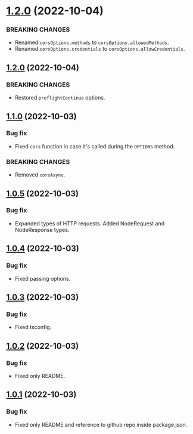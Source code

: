 <a name="1.2.0"></a>
# [1.2.0](https://github.com/ts-stack/ditsmod/releases/tag/1.2.0) (2022-10-04)

### BREAKING CHANGES

- Renamed `corsOptions.methods` to `corsOptions.allowedMethods`.
- Renamed `corsOptions.credentials` to `corsOptions.allowCredentials`.

<a name="1.2.0"></a>
## [1.2.0](https://github.com/ts-stack/ditsmod/releases/tag/1.2.0) (2022-10-04)

### BREAKING CHANGES

- Restored `preflightContinue` options.

<a name="1.1.0"></a>
## [1.1.0](https://github.com/ts-stack/ditsmod/releases/tag/1.1.0) (2022-10-03)

### Bug fix

- Fixed `cors` function in case it's called during the `OPTIONS` method.

### BREAKING CHANGES

- Removed `corsAsync`.

<a name="1.0.5"></a>
## [1.0.5](https://github.com/ts-stack/ditsmod/releases/tag/1.0.5) (2022-10-03)

### Bug fix

- Expanded types of HTTP requests. Added NodeRequest and NodeResponse types.

<a name="1.0.4"></a>
## [1.0.4](https://github.com/ts-stack/ditsmod/releases/tag/1.0.4) (2022-10-03)

### Bug fix

- Fixed passing options.

<a name="1.0.3"></a>
## [1.0.3](https://github.com/ts-stack/ditsmod/releases/tag/1.0.3) (2022-10-03)

### Bug fix

- Fixed tsconfig.

<a name="1.0.2"></a>
## [1.0.2](https://github.com/ts-stack/ditsmod/releases/tag/1.0.2) (2022-10-03)

### Bug fix

- Fixed only README.

<a name="1.0.1"></a>
## [1.0.1](https://github.com/ts-stack/ditsmod/releases/tag/1.0.1) (2022-10-03)

### Bug fix

- Fixed only README and reference to github repo inside package.json.
